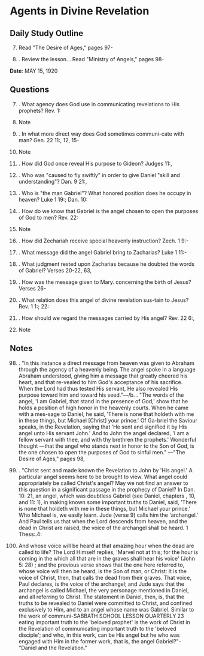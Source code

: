# Agents in Divine Revelation

## Daily Study Outline

7. Read "The Desire of Ages," pages 97-  

99. .  Review the lesson. .  Read "Ministry of Angels," pages 98-  

**Date**: MAY 15, 1920

## Questions

7. . What agency does God use in communicating revelations to His prophets? Rev. 1:  

1. Note  

1. . In what more direct way does God sometimes communi-cate with man? Gen. 22 11:, 12, 15-  

18. Note  

2. . How did God once reveal His purpose to Gideon? Judges 11:,  

12. . Who was "caused to fly swiftly" in order to give Daniel "skill and understanding"? Dan. 9 21:,  

22. . Who is "the man Gabriel"? What honored position does he occupy in heaven? Luke 1 19:; Dan. 10:  

21. . How do we know that Gabriel is the angel chosen to open the purposes of God to men? Rev. 22:  

9. Note  

3. . How did Zechariah receive special heavenly instruction? Zech. 1 9:-  

17. . What message did the angel Gabriel bring to Zacharias? Luke 1 11:-  

19. . What judgment rested upon Zacharias because he doubted the words of Gabriel? Verses 20-22, 63,  

64. . How was the message given to Mary. concerning the birth of Jesus? Verses 26-  

33. . What relation does this angel of divine revelation sus-tain to Jesus? Rev. 1 1:; 22:  

16. . How should we regard the messages carried by His angel? Rev. 22 6:,  

7. Note  

## Notes

98. . "In this instance a direct message from heaven was given to Abraham through the agency of a heavenly being.  The angel spoke in a language Abraham understood, giving him a message that greatly cheered his heart, and that re-vealed to him God's acceptance of his sacrifice.  When the Lord had thus tested His servant, He also revealed His purpose toward him and toward his seed."—/b. . "The words of the angel, 'I am Gabriel, that stand in the presence of God,' show that he holds a position of high honor in the heavenly courts.  When he came with a mes-sage to Daniel, he said, 'There is none that holdeth with me in these things, but Michael [Christ] your prince.' Of Ga-briel the Saviour speaks, in the Revelation, saying that 'He sent and signified it by His angel unto His servant John.' And to John the angel declared, 'I am a fellow servant with thee, and with thy brethren the prophets.' Wonderful thought —that the angel who stands next in honor to the Son of God, is the one chosen to open the purposes of God to sinful men." —"The Desire of Ages," pages 98,  

99. . "Christ sent and made known the Revelation to John by 'His angel.' A particular angel seems here to be brought to view.  What angel could appropriately be called Christ's angel?  May we not find an answer to this question in a significant passage in the prophecy of Daniel?  In Dan. 10: 21, an angel, which was doubtless Gabriel (see Daniel, chapters , 10, and 11: 1), in making known some important truths to Daniel, said, 'There is none that holdeth with me in these things, but Michael your prince.' Who Michael is, we easily learn.  Jude (verse 9) calls him the 'archangel.' And Paul tells us that when the Lord descends from heaven, and the dead in Christ are raised, the voice of the archangel shall be heard. 1 Thess:.4:  

16. And whose voice will be heard at that amazing hour when the dead are called to life?  The Lord Himself replies, 'Marvel not at this; for the hour is coming in the which all that are in the graves shall hear his voice' (John 5: 28) ; and the previous verse shows that the one here referred to, whose voice will then be heard, is the Son of man, or Christ: It is the voice of Christ, then, that calls the dead from their graves.  That voice, Paul declares, is the voice of the archangel; and Jude says that the archangel is called Michael, the very personage mentioned in Daniel, and all referring to Christ.  The statement in Daniel, then, is, that the truths to be revealed to Daniel were committed to Christ, and confined exclusively to Him, and to an angel whose name was Gabriel.  Similar to the work of communi-SABBATH SCHOOL LESSON QUARTERLY 23 eating important truth to the 'beloved prophet' is the work of Christ in the Revelation of communicating important truth to the 'beloved disciple'; and who, in this work, can be His angel but he who was engaged with Him in the former work, that is, the angel Gabriel?"-"Daniel and the Revelation."  

